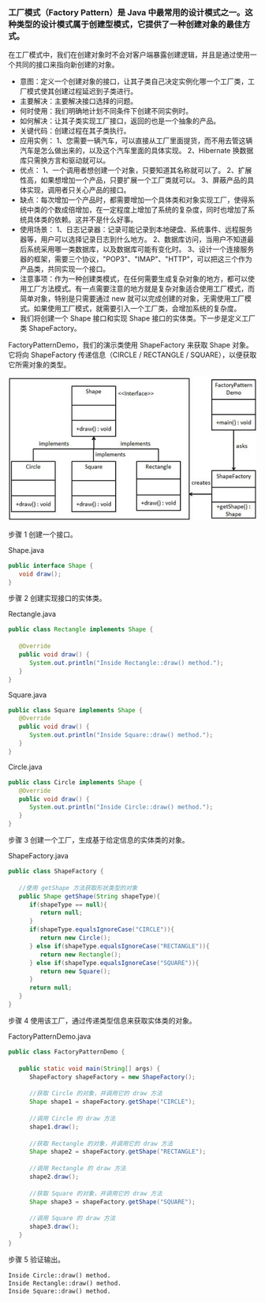 ### 工厂模式（Factory Pattern）是 Java 中最常用的设计模式之一。这种类型的设计模式属于创建型模式，它提供了一种创建对象的最佳方式。

在工厂模式中，我们在创建对象时不会对客户端暴露创建逻辑，并且是通过使用一个共同的接口来指向新创建的对象。

* 意图：定义一个创建对象的接口，让其子类自己决定实例化哪一个工厂类，工厂模式使其创建过程延迟到子类进行。
* 主要解决：主要解决接口选择的问题。
* 何时使用：我们明确地计划不同条件下创建不同实例时。
* 如何解决：让其子类实现工厂接口，返回的也是一个抽象的产品。
* 关键代码：创建过程在其子类执行。
* 应用实例： 1、您需要一辆汽车，可以直接从工厂里面提货，而不用去管这辆汽车是怎么做出来的，以及这个汽车里面的具体实现。 2、Hibernate 换数据库只需换方言和驱动就可以。
* 优点： 1、一个调用者想创建一个对象，只要知道其名称就可以了。 2、扩展性高，如果想增加一个产品，只要扩展一个工厂类就可以。 3、屏蔽产品的具体实现，调用者只关心产品的接口。
* 缺点：每次增加一个产品时，都需要增加一个具体类和对象实现工厂，使得系统中类的个数成倍增加，在一定程度上增加了系统的复杂度，同时也增加了系统具体类的依赖。这并不是什么好事。
* 使用场景： 1、日志记录器：记录可能记录到本地硬盘、系统事件、远程服务器等，用户可以选择记录日志到什么地方。 2、数据库访问，当用户不知道最后系统采用哪一类数据库，以及数据库可能有变化时。 3、设计一个连接服务器的框架，需要三个协议，"POP3"、"IMAP"、"HTTP"，可以把这三个作为产品类，共同实现一个接口。
* 注意事项：作为一种创建类模式，在任何需要生成复杂对象的地方，都可以使用工厂方法模式。有一点需要注意的地方就是复杂对象适合使用工厂模式，而简单对象，特别是只需要通过 new 就可以完成创建的对象，无需使用工厂模式。如果使用工厂模式，就需要引入一个工厂类，会增加系统的复杂度。
* 我们将创建一个 Shape 接口和实现 Shape 接口的实体类。下一步是定义工厂类 ShapeFactory。

FactoryPatternDemo，我们的演示类使用 ShapeFactory 来获取 Shape 对象。它将向 ShapeFactory 传递信息（CIRCLE / RECTANGLE / SQUARE），以便获取它所需对象的类型。

![工厂模式的 UML 图](./factory_pattern_uml_diagram.jpg)


步骤 1
创建一个接口。

Shape.java

```java
public interface Shape {
   void draw();
}
```
步骤 2
创建实现接口的实体类。

Rectangle.java
```java
public class Rectangle implements Shape {

   @Override
   public void draw() {
      System.out.println("Inside Rectangle::draw() method.");
   }
}
```
Square.java
```java
public class Square implements Shape {
   @Override
   public void draw() {
      System.out.println("Inside Square::draw() method.");
   }
}
```
Circle.java
```java
public class Circle implements Shape {
   @Override
   public void draw() {
      System.out.println("Inside Circle::draw() method.");
   }
}
```
步骤 3
创建一个工厂，生成基于给定信息的实体类的对象。

ShapeFactory.java
```java
public class ShapeFactory {
    
   //使用 getShape 方法获取形状类型的对象
   public Shape getShape(String shapeType){
      if(shapeType == null){
         return null;
      }        
      if(shapeType.equalsIgnoreCase("CIRCLE")){
         return new Circle();
      } else if(shapeType.equalsIgnoreCase("RECTANGLE")){
         return new Rectangle();
      } else if(shapeType.equalsIgnoreCase("SQUARE")){
         return new Square();
      }
      return null;
   }
}
```
步骤 4
使用该工厂，通过传递类型信息来获取实体类的对象。

FactoryPatternDemo.java
```java
public class FactoryPatternDemo {

   public static void main(String[] args) {
      ShapeFactory shapeFactory = new ShapeFactory();

      //获取 Circle 的对象，并调用它的 draw 方法
      Shape shape1 = shapeFactory.getShape("CIRCLE");

      //调用 Circle 的 draw 方法
      shape1.draw();

      //获取 Rectangle 的对象，并调用它的 draw 方法
      Shape shape2 = shapeFactory.getShape("RECTANGLE");

      //调用 Rectangle 的 draw 方法
      shape2.draw();

      //获取 Square 的对象，并调用它的 draw 方法
      Shape shape3 = shapeFactory.getShape("SQUARE");

      //调用 Square 的 draw 方法
      shape3.draw();
   }
}
```
步骤 5
验证输出。
```
Inside Circle::draw() method.
Inside Rectangle::draw() method.
Inside Square::draw() method.
```